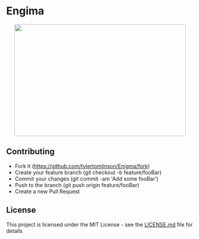 # Engima

<p align="center">
  <img width="460" height="300" src="https://logopond.com/logos/9e3cd4698cef143d26ef429bd3b9ff2b.png">
</p>





## Contributing
- Fork it (https://github.com/tylertomlinson/Enigma/fork)
- Create your feature branch (git checkout -b feature/fooBar)
- Commit your changes (git commit -am 'Add some fooBar')
- Push to the branch (git push origin feature/fooBar)
- Create a new Pull Request

## License
This project is licensed under the MIT License - see the [LICENSE.md](LICENSE.md) file for details
